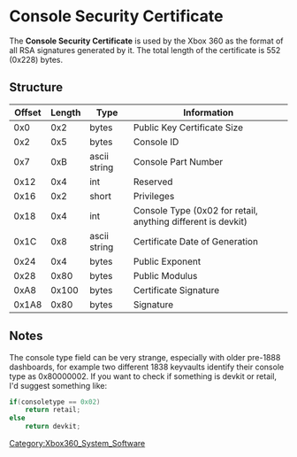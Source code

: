 # Console Security Certificate

The **Console Security Certificate** is used by the Xbox 360 as the
format of all RSA signatures generated by it. The total length of the
certificate is 552 (0x228) bytes.

## Structure

| Offset | Length | Type         | Information                                                  |
| ------ | ------ | ------------ | ------------------------------------------------------------ |
| 0x0    | 0x2    | bytes        | Public Key Certificate Size                                  |
| 0x2    | 0x5    | bytes        | Console ID                                                   |
| 0x7    | 0xB    | ascii string | Console Part Number                                          |
| 0x12   | 0x4    | int          | Reserved                                                     |
| 0x16   | 0x2    | short        | Privileges                                                   |
| 0x18   | 0x4    | int          | Console Type (0x02 for retail, anything different is devkit) |
| 0x1C   | 0x8    | ascii string | Certificate Date of Generation                               |
| 0x24   | 0x4    | bytes        | Public Exponent                                              |
| 0x28   | 0x80   | bytes        | Public Modulus                                               |
| 0xA8   | 0x100  | bytes        | Certificate Signature                                        |
| 0x1A8  | 0x80   | bytes        | Signature                                                    |

## Notes

The console type field can be very strange, especially with older
pre-1888 dashboards, for example two different 1838 keyvaults identify
their console type as 0x80000002. If you want to check if something is
devkit or retail, I'd suggest something like:

```c
if(consoletype == 0x02)
    return retail;
else
    return devkit;
```

[Category:Xbox360_System_Software](../Category_Xbox360_System_Software)